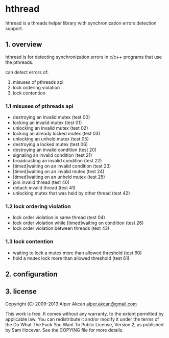 # hthread #

hthread is a threads helper library with synchronization errors detection support.

## 1. overview ##

hthread is for detecting synchronization errors in c/c++ programs that use the pthreads.

can detect errors of:
  1. misuses of pthreads api
  2. lock ordering violation
  3. lock contention

### 1.1 misuses of pthreads api ###

  - destroying an invalid mutex (test 00)
  - locking an invalid mutex (test 01)
  - unlocking an invalid mutex (test 02)
  - locking an already locked mutex (test 03)
  - unlocking an unheld mutex (test 05)
  - destroying a locked mutex (test 06)
  - destroying an invalid condition (test 20)
  - signaling an invalid condition (test 21)
  - broadcasting an invalid condition (test 22)
  - [timed]waiting on an invalid condition (test 23)
  - [timed]waiting on an invalid mutex (test 24)
  - [timed]waiting on an unheld mutex (test 25)
  - join invalid thread (test 40)
  - detach invalid thread (test 41)
  - unlocking mutex that was held by other thread (test 42)

### 1.2 lock ordering violation ###

  - lock order violation in same thread (test 04)
  - lock order violation while [timed]waiting on condition (test 26)
  - lock order violation between threads (test 43)

### 1.3 lock contention ###

  - waiting to lock a mutex more than allowed threshold (test 60)
  - hold a mutex lock more than allowed threshold (test 61)

## 2. configuration ##

## 3. license ##

Copyright (C) 2009-2013 Alper Akcan <alper.akcan@gmail.com>

This work is free. It comes without any warranty, to the extent permitted
by applicable law. You can redistribute it and/or modify it under the terms
of the Do What The Fuck You Want To Public License, Version 2, as published
by Sam Hocevar. See the COPYING file for more details.
